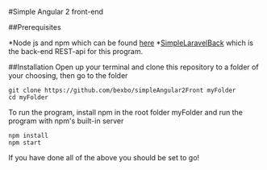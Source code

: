 #Simple Angular 2 front-end

##Prerequisites

*Node js and npm which can be found [here](https://docs.npmjs.com/getting-started/installing-node)
*[SimpleLaravelBack](https://github.com/bexbo/simpleLaravelBack) which is the back-end REST-api for this program.


##Installation
Open up your terminal and clone this repository to a folder of your choosing, then go to the folder
```shell
git clone https://github.com/bexbo/simpleAngular2Front myFolder
cd myFolder
```
To run the program, install npm in the root folder myFolder and run the program with npm's built-in server
```shell
npm install
npm start
```

If you have done all of the above you should be set to go!
